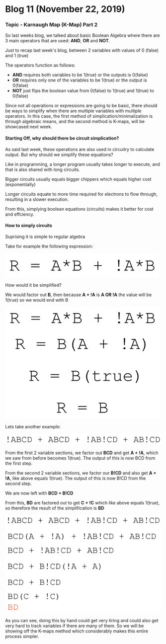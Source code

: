 # Blog 11 (November 22, 2019)

### Topic - Karnaugh Map (K-Map) Part 2

So last weeks blog, we talked about basic Boolean Algebra where there are 3 main operators that are used: **AND**, **OR** and **NOT**.

Just to recap last week's blog, between 2 variables with values of 0 (false) and 1 (true)

The operators function as follows:
- **AND** requires both variables to be 1(true) or the outputs is 0(false)
- **OR** requires only one of the variables to be 1(true) or the output is 0(false) 
- **NOT** just flips the boolean value from 0(false) to 1(true) and 1(true) to 0(false)

Since not all operations or expressions are going to be basic, there should be ways to simplify when there are multiple variables with multiple operators. In this case, the first method of simplication/minimalization is through algebraic means, and the second method is K-maps, will be showcased next week.

#### Starting Off, why should there be circuit simplication?

As said last week, these operations are also used in circuitry to calculate output.  But why should we simplify these equations?

Like in programming, a longer program usually takes longer to execute, and that is also shared with long circuits. 

Bigger circuits usually equals bigger chippers which equals higher cost (exponentially)

Longer circuits equate to more time required for electrons to flow through, resulting in a slower execution.

From this, simplying boolean equations (circuits) makes it better for cost and effciency.

#### How to simply circuits

Suprising it is simple to regular algebra

Take for example the following expression: 

![kmap_ex1](https://github.com/FurenchiFurai/furenchifurai.github.io/blob/master/images/kmap_ex1.png?raw=true)

How would it be simplified? 

We would factor out **B**, then because **A + !A** is **A OR !A** the value will be 1(true) so we would end with B

![kmap_ex2](https://github.com/FurenchiFurai/furenchifurai.github.io/blob/master/images/kmap_ex2.png?raw=true)

Lets take another example:

![kmap_ex3](https://github.com/FurenchiFurai/furenchifurai.github.io/blob/master/images/kmap_ex3.png?raw=true)

From the first 2 variable sections, we factor out **BCD** and get **A + !A**, which we saw from before becomes 1(true). The output of this is now BCD from the first step.

From the second 2 variable sections, we factor our **B!CD** and also get **A + !A**, like above equals 1(true). The output of this is now B!CD from the second step.

We are now left with **BCD + B!CD**

From this, **BD** are factored out to get **C + !C** which like above equals 1(true), so therefore the result of the simplification is **BD**

![kmap_ex4](https://github.com/FurenchiFurai/furenchifurai.github.io/blob/master/images/kmap_ex4.png?raw=true)

As you can see, doing this by hand could get very tiring and could also get very hard to track variables if there are many of them.  So we will be showing off the K-maps method which considerably makes this entire process simpler.
